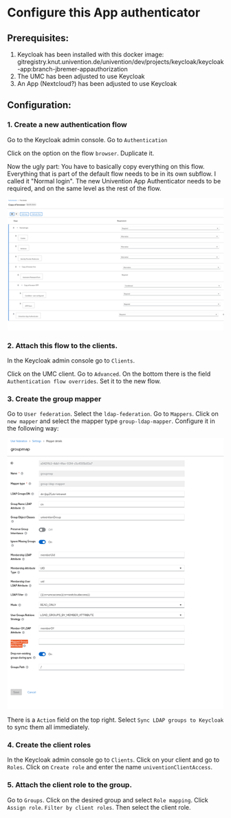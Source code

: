 # Configure this App authenticator

## Prerequisites:
1. Keycloak has been installed with this docker image:
   gitregistry.knut.univention.de/univention/dev/projects/keycloak/keycloak-app:branch-jbremer-appauthorization
2. The UMC has been adjusted to use Keycloak
3. An App (Nextcloud?) has been adjusted to use Keycloak

## Configuration:
### 1. Create a new authentication flow

   Go to the Keycloak admin console. Go to `Authentication`

   Click on the option on the flow `browser`. Duplicate it.

   Now the ugly part:
   You have to basically copy everything on this flow.
   Everything that is part of the default flow needs to be in its own subflow. I called it "Normal login".
   The new Univention App Authenticator needs to be required, and on the same level as the rest of the flow.

   ![flow](flow.png "New flow")

### 2. Attach this flow to the clients.
   In the Keycloak admin console go to `Clients`.

   Click on the UMC client. Go to `Advanced`. On the bottom there is the field
   `Authentication flow overrides`. Set it to the new flow.

### 3. Create the group mapper
   Go to `User federation`. Select the `ldap-federation`. Go to `Mappers`.
   Click on `new mapper` and select the mapper type `group-ldap-mapper`.
   Configure it in the following way:

   ![groupmap](groupmapper.png "Group mapper")

   There is a `Action` field on the top right. Select `Sync LDAP groups to Keycloak`
   to sync them all immediately.

### 4. Create the client roles
   In the Keycloak admin console go to `Clients`.
   Click on your client and go to `Roles`.
   Click on `Create role` and enter the name `univentionClientAccess`.

### 5. Attach the client role to the group.
   Go to `Groups`. Click on the desired group and select `Role mapping`.
   Click `Assign role`. `Filter by client roles`.
   Then select the client role.






